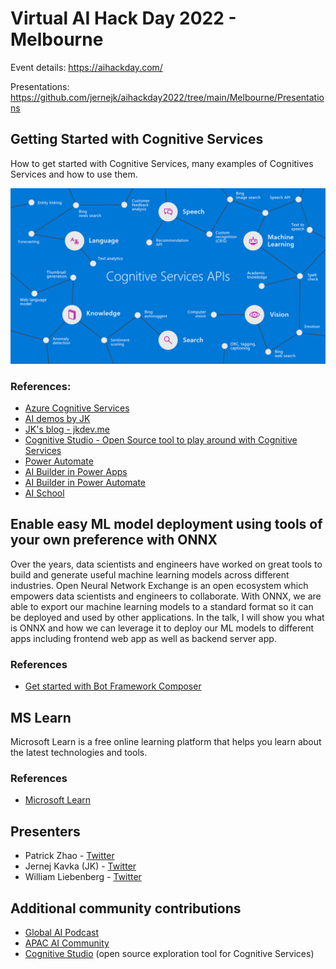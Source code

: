 # Virtual AI Hack Day 2022 - Melbourne

Event details: https://aihackday.com/

Presentations: https://github.com/jernejk/aihackday2022/tree/main/Melbourne/Presentations

## Getting Started with Cognitive Services

How to get started with Cognitive Services, many examples of Cognitives Services and how to use them.

![Cognitive Service Graph](Melbourne/img/cognitive-services-graph.png)

### References:

- [Azure Cognitive Services](https://azure.microsoft.com/en-au/services/cognitive-services/)
- [AI demos by JK](https://github.com/jernejk?tab=repositories)
- [JK's blog - jkdev.me](https://jkdev.me/tag/ai/)
- [Cognitive Studio - Open Source tool to play around with Cognitive Services](https://cognitivestudio.dev/)
- [Power Automate](https://australia.flow.microsoft.com/en-us/)
- [AI Builder in Power Apps](https://docs.microsoft.com/en-us/powerapps/use-ai-builder)
- [AI Builder in Power Automate](https://docs.microsoft.com/en-us/ai-builder/use-in-flow-overview)
- [AI School](https://www.microsoft.com/en-us/ai/ai-school)

## Enable easy ML model deployment using tools of your own preference with ONNX

Over the years, data scientists and engineers have worked on great tools to build and generate useful machine learning models across different industries. Open Neural Network Exchange is an open ecosystem which empowers data scientists and engineers to collaborate. With ONNX, we are able to export our machine learning models to a standard format so it can be deployed and used by other applications. In the talk, I will show you what is ONNX and how we can leverage it to deploy our ML models to different apps including frontend web app as well as backend server app.


### References

- [Get started with Bot Framework Composer](https://github.com/Microsoft/BotFramework-Composer)

## MS Learn

Microsoft Learn is a free online learning platform that helps you learn about the latest technologies and tools.

### References

- [Microsoft Learn](https://www.microsoft.com/en-us/learning/)

## Presenters

- Patrick Zhao - [Twitter](https://twitter.com/paladinapay)
- Jernej Kavka (JK) - [Twitter](https://twitter.com/jernej_kavka)
- William Liebenberg - [Twitter](https://twitter.com/William_DotNet)

## Additional community contributions

- [Global AI Podcast](https://globalai.live/ai-the-podcast/)
- [APAC AI Community](https://www.meetup.com/apac-ai-community/)
- [Cognitive Studio](https://cognitivestudio.dev/) (open source exploration tool for Cognitive Services)

